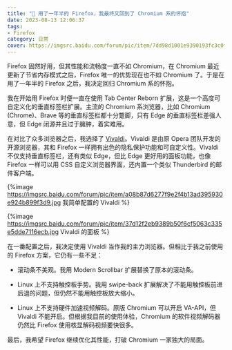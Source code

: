 ```yaml
---
title: "🦊 用了一年半的 Firefox，我最终又回到了 Chromium 系的怀抱"
date: 2023-08-13 12:06:37
tags:
- Firefox
category: 日常
cover: https://imgsrc.baidu.com/forum/pic/item/7dd98d1001e9390193fc3c0f3dec54e736d19601.jpg
---
```


Firefox 固然好用，但其性能和流畅度一直不如 Chromium，在 Chromium 最近更新了节省内存模式之后，Firefox 唯一的优势现在也不如 Chromium 了。于是在用了一年半的 Firefox 之后，我决定回归 Chromium 系的怀抱。

<!--more-->

我在开始用 Firefox 时便一直在使用 Tab Center Reborn 扩展，这是一个高度可自定义化的垂直标签栏扩展。主流的 Chromium 系浏览器，比如 Chromium (Chrome)、Brave 等的垂直标签栏都十分蹩脚，只有 Edge 的垂直标签栏差强人意，但 Edge 闭源并且过于臃肿，着实难用。

在对比了众多浏览器之后，我选择了 [Vivaldi](https://vivaldi.com)。Vivaldi 是由原 Opera 团队开发的开源浏览器，其和 Firefox 一样拥有出色的隐私保护功能和可自定义性。Vivaldi 不仅支持垂直标签栏，还有类似 Edge，但比 Edge 更好用的面板功能，也像 Firefox 一样可以用 CSS 自定义浏览器界面，还内置一个类似 Thunderbird 的邮件客户端。

{%image https://imgsrc.baidu.com/forum/pic/item/a08b87d6277f9e2f4b13ad395930e924b899f3d9.jpg 我简单配置的 Vivaldi %}

{%image https://imgsrc.baidu.com/forum/pic/item/37d12f2eb9389b50f6cf5063c335e5dde7116ecb.jpg Vivaldi 的面板 %}

在一番配置之后，我决定使用 Vivaldi 当作我的主力浏览器。但相比于我之前使用的 Firefox 方案，它仍有一些不足：

- 滚动条不美观。我用 Modern Scrollbar 扩展替换了原本的滚动条。

- Linux 上不支持触控板手势。我用 swipe-back 扩展解决了不能用触控板前进后退的问题，但仍然不能用触控板放大缩小。
- Linux 上不支持硬件加速视频解码。原版 Chromium 可以开启 VA-API，但 Vivaldi 不能开启。但根据我目前的使用体验，Chromium 的软件视频解码器仍然比 Firefox 使用核显解码视频要快很多。

最后，我希望 Firefox 继续优化其性能，打破 Chromium 一家独大的局面。
